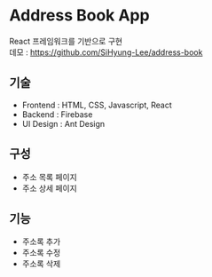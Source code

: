 # Address Book App

React 프레임워크를 기반으로 구현  
데모 : https://github.com/SiHyung-Lee/address-book

## 기술

-   Frontend : HTML, CSS, Javascript, React
-   Backend : Firebase
-   UI Design : Ant Design

## 구성

-   주소 목록 페이지
-   주소 상세 페이지

## 기능

-   주소록 추가
-   주소록 수정
-   주소록 삭제
